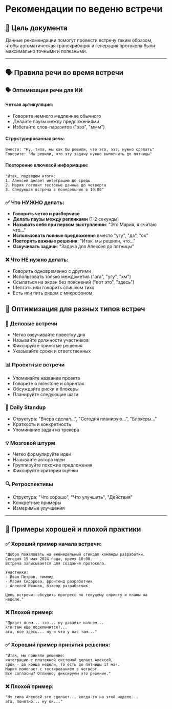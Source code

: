 # Рекомендации по веденю встречи

## 🎯 Цель документа
Данные рекомендации помогут провести встречу таким образом, чтобы автоматическая транскрибация и генерация протокола были максимально точными и полезными.

---

## 🗣️ Правила речи во время встречи

### 🗣️ Оптимизация речи для ИИ

#### Четкая артикуляция:
- Говорите немного медленнее обычного
- Делайте паузы между предложениями
- Избегайте слов-паразитов ("эээ", "ммм")

#### Структурированная речь:
```
Вместо: "Ну, типа, мы как бы решили, что это, эээ, нужно сделать"
Говорите: "Мы решили, что эту задачу нужно выполнить до пятницы"
```

#### Повторение ключевой информации:
```
"Итак, подведем итоги:
1. Алексей делает интеграцию до среды
2. Мария готовит тестовые данные до четверга  
3. Следующая встреча в понедельник в 10:00"
```

### ✅ Что НУЖНО делать:
- **Говорить четко и разборчиво**
- **Делать паузы между репликами** (1-2 секунды)
- **Называть себя при первом выступлении**: "Это Мария, я считаю что..."
- **Использовать полные предложения** вместо "угу", "да", "ок"
- **Повторять важные решения**: "Итак, мы решили, что..."
- **Озвучивать задачи**: "Задача для Алексея до пятницы"

### ❌ Что НЕ нужно делать:
- Говорить одновременно с другими
- Использовать только междометия ("ага", "угу", "хм")
- Ссылаться на экран без пояснений ("вот это", "здесь")
- Шептать или говорить слишком тихо
- Есть или пить рядом с микрофоном

## 🎯 Оптимизация для разных типов встреч

### 🏢 Деловые встречи
- Четко озвучивайте повестку дня
- Называйте должности участников
- Фиксируйте принятые решения
- Указывайте сроки и ответственных

### 📊 Проектные встречи
- Упоминайте название проекта
- Говорите о milestone и спринтах
- Обсуждайте риски и блокеры
- Планируйте следующие шаги

### 🚀 Daily Standup
- Структура: "Вчера сделал...", "Сегодня планирую...", "Блокеры..."
- Краткость и конкретность
- Упоминание задач из трекера

### 💡 Мозговой штурм
- Четко формулируйте идеи
- Называйте автора идеи
- Группируйте похожие предложения
- Фиксируйте критерии оценки

### 🔍 Ретроспективы
- Структура: "Что хорошо", "Что улучшить", "Действия"
- Конкретные примеры
- Измеримые улучшения

---

## 🎯 Примеры хорошей и плохой практики

### ✅ Хороший пример начала встречи:
```
"Добро пожаловать на еженедельный стендап команды разработки. 
Сегодня 15 мая 2024 года, время 10:00. 
Встреча записывается для создания протокола.

Участники:
- Иван Петров, тимлид
- Мария Сидорова, фронтенд разработчик  
- Алексей Иванов, бэкенд разработчик

Цель встречи: обсудить прогресс по текущему спринту и планы на неделю."
```

### ❌ Плохой пример:
```
"Привет всем... эээ... ну давайте начнем... 
кто там еще подключится?... 
ага, все здесь... ну и что у нас там..."
```

### ✅ Хороший пример принятия решения:
```
"Итак, мы приняли решение: 
интеграцию с платежной системой делает Алексей, 
срок - до конца недели, то есть до пятницы 17 мая.
Мария помогает с тестированием в четверг.
Все согласны? Отлично, фиксируем это решение."
```

### ❌ Плохой пример:
```
"Ну типа Алексей это сделает... когда-то на этой неделе... 
ага, понятно... ну ок..."
```


